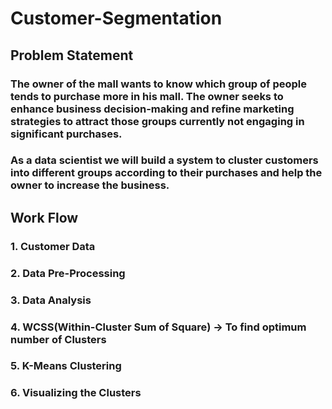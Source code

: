 # Customer-Segmentation

## Problem Statement
### The owner of the mall wants to know which group of people tends to purchase more in his mall. The owner seeks to enhance business decision-making and refine marketing strategies to attract those groups currently not engaging in significant purchases.
### As a data scientist we will build a system to cluster customers into different groups according to their purchases and help the owner to increase the business.

## Work Flow
### 1. Customer Data
### 2. Data Pre-Processing
### 3. Data Analysis
### 4. WCSS(Within-Cluster Sum of Square) -> To find optimum number of Clusters
### 5. K-Means Clustering
### 6. Visualizing the Clusters
